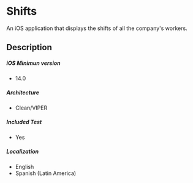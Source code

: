 # Shifts
An iOS application that displays the shifts of all the company's workers.

## Description
##### iOS Minimun version
 - 14.0
##### Architecture
 - Clean/VIPER
##### Included Test
 - Yes
##### Localization
 - English
 - Spanish (Latin America)
